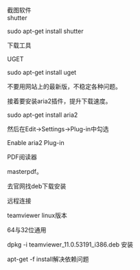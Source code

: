 截图软件  
shutter

sudo apt-get install shutter

下载工具

UGET

sudo apt-get install uget

不要用网站上的最新版，不稳定各种问题。

接着要安装aria2插件，提升下载速度。

sudo apt-get install aria2

然后在Edit->Settings->Plug-in中勾选

Enable aria2 Plug-in

PDF阅读器

masterpdf。

去官网找deb下载安装

远程连接

teamviewer linux版本

64与32位通用

dpkg -i teamviewer_11.0.53191_i386.deb 安装

apt-get -f install解决依赖问题  
